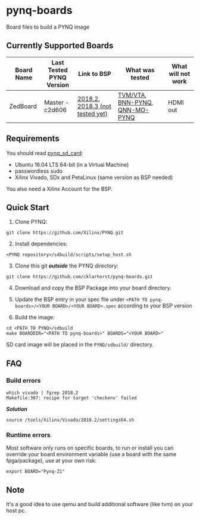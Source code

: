 # pynq-boards
Board files to build a PYNQ image

## Currently Supported Boards

Board Name  | Last Tested <br/> PYNQ Version | Link to BSP | What was tested | What will not work
----------- | ------------------------ | ----------- | --------------- | --------------
ZedBoard    | Master - c2d606          | [2018.2](https://www.xilinx.com/member/forms/download/xef.html?filename=avnet-digilent-zedboard-v2018.2-final.bsp), [2018.3 (not tested yet)](https://www.xilinx.com/member/forms/download/xef.html?filename=avnet-digilent-zedboard-v2018.3-final.bsp) | [TVM/VTA](https://github.com/dmlc/tvm), [BNN-PYNQ](https://github.com/Xilinx/BNN-PYNQ), [QNN-MO-PYNQ](https://github.com/Xilinx/QNN-MO-PYNQ) | HDMI out

## Requirements

You should read [pynq_sd_card](https://pynq.readthedocs.io/en/v2.3/pynq_sd_card.html):
- Ubuntu 16.04 LTS 64-bit (in a Virtual Machine)
- passwordless sudo
- Xilinx Vivado, SDx and PetaLinux (same version as BSP needed)

You also need a Xilinx Account for the BSP.

## Quick Start

1. Clone PYNQ: 
```
git clone https://github.com/Xilinx/PYNQ.git
```

2. Install dependencies:
``` 
<PYNQ repository>/sdbuild/scripts/setup_host.sh
```

3. Clone this git ***outside*** the PYNQ directory: 
```
git clone https://github.com/cklarhorst/pynq-boards.git
```

4. Download and copy the BSP Package into your board directory.

5. Update the BSP entry in your spec file under `<PATH TO pynq-boards>/<YOUR BOARD>/<YOUR BOARD>.spec` according to your BSP version

6. Build the image:
```
cd <PATH TO PYNQ>/sdbuild
make BOARDDIR="<PATH TO pynq-boards>" BOARDS="<YOUR BOARD>"
```

SD card image will be placed in the `PYNQ/sdbuild/` directory.

## FAQ

### Build errors

```
which vivado | fgrep 2018.2
Makefile:307: recipe for target 'checkenv' failed
```
***Solution***
```
source /tools/Xilinx/Vivado/2018.2/settings64.sh
```

### Runtime errors

Most software only runs on specific boards, to run or install you can override your board environment variable (use a board with the same fpga/package), use at your own risk:
```
export BOARD="Pynq-Z1"
```

## Note
It's a good idea to use qemu and build additional software (like tvm) on your host pc.
